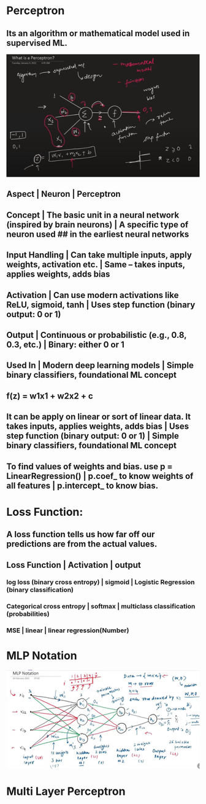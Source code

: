 # Perceptron

## Its an algorithm or mathematical model used in supervised ML.
![Perceptron](image.png) 

## Aspect | Neuron | Perceptron
## Concept | The basic unit in a neural network (inspired by brain neurons) | A specific type of neuron used ## in the earliest neural networks
## Input Handling | Can take multiple inputs, apply weights, activation etc. | Same – takes inputs, applies weights, adds bias
## Activation | Can use modern activations like ReLU, sigmoid, tanh | Uses step function (binary output: 0 or 1)
## Output | Continuous or probabilistic (e.g., 0.8, 0.3, etc.) | Binary: either 0 or 1
## Used In | Modern deep learning models | Simple binary classifiers, foundational ML concept

## f(z) = w1x1 + w2x2 + c

## It can be apply on linear or sort of linear data. It takes inputs, applies weights, adds bias | Uses step function (binary output: 0 or 1) | Simple binary classifiers, foundational ML concept

## To find values of weights and bias. use p = LinearRegression() | p.coef_ to know weights of all features | p.intercept_ to know bias.

# Loss Function:

## A loss function tells us how far off our predictions are from the actual values.

## Loss Function | Activation | output
### log loss (binary cross entropy) | sigmoid | Logistic Regression (binary classification)
### Categorical cross entropy | softmax | multiclass classification (probabilities)
### MSE | linear | linear regression(Number)

# MLP Notation
![Neural Network Notation](image-1.png)

# Multi Layer Perceptron

